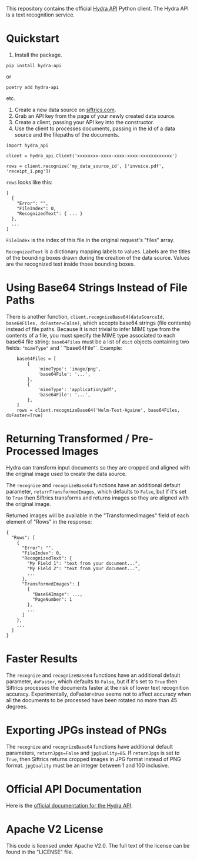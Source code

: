 This repository contains the official [Hydra API](https://siftrics.com/) Python client. The Hydra API is a text recognition service.

# Quickstart

1. Install the package.

```
pip install hydra-api
```

or

```
poetry add hydra-api
```

etc.

1. Create a new data source on [siftrics.com](https://siftrics.com/).
2. Grab an API key from the page of your newly created data source.
3. Create a client, passing your API key into the constructor.
4. Use the client to processes documents, passing in the id of a data source and the filepaths of the documents.

```
import hydra_api

client = hydra_api.Client('xxxxxxxx-xxxx-xxxx-xxxx-xxxxxxxxxxxx')

rows = client.recognize('my_data_source_id', ['invoice.pdf', 'receipt_1.png'])
```

`rows` looks like this:

```
[
  {
    "Error": "",
    "FileIndex": 0,
    "RecognizedText": { ... }
  },
  ...
]
```

`FileIndex` is the index of this file in the original request's "files" array.

`RecognizedText` is a dictionary mapping labels to values. Labels are the titles of the bounding boxes drawn during the creation of the data source. Values are the recognized text inside those bounding boxes.

# Using Base64 Strings Instead of File Paths

There is another function, `client.recognizeBase64(dataSourceId, base64Files, doFaster=False)`, which accepts base64 strings (file contents) instead of file paths. Because it is not trivial to infer MIME type from the contents of a file, you must specify the MIME type associated to each base64 file string: `base64Files` must be a list of `dict` objects containing two fields: `"mimeType"` and ``"base64File"`. Example:

```
    base64Files = [
        {
            'mimeType': 'image/png',
            'base64File': '...',
        },
        {
            'mimeType': 'application/pdf',
            'base64File': '...',
        },
    ]
    rows = client.recognizeBase64('Helm-Test-Againe', base64Files, doFaster=True)
```

# Returning Transformed / Pre-Processed Images

Hydra can transform input documents so they are cropped and aligned with the original image used to create the data source.

The `recognize` and `recognizeBase64` functions have an additional default parameter, `returnTransformedImages`, which defaults to `False`, but if it's set to `True` then Siftrics transforms and returns images so they are aligned with the original image.

Returned images will be available in the "TransformedImages" field of each element of "Rows" in the response:

```
{
  "Rows": [
    {
      "Error": "",
      "FileIndex": 0,
      "RecognizedText": {
        "My Field 1": "text from your document...",
        "My Field 2": "text from your document...",
        ...
      },
      "TransformedImages": [
        {
          "Base64Image": ...,
          "PageNumber": 1
        },
        ...
      ]
    },
    ...
  ]
}
```

# Faster Results

The `recognize` and `recognizeBase64` functions have an additional default parameter, `doFaster`, which defaults to `False`, but if it's set to `True` then Siftrics processes the documents faster at the risk of lower text recognition accuracy. Experimentally, doFaster=true seems not to affect accuracy when all the documents to be processed have been rotated no more than 45 degrees.

# Exporting JPGs instead of PNGs

The `recognize` and `recognizeBase64` functions have additional default parameters, `returnJpgs=False` and `jpgQuality=85`. If `returnJpgs` is set to `True`, then Siftrics returns cropped images in JPG format instead of PNG format. `jpgQuality` must be an integer between 1 and 100 inclusive.

# Official API Documentation

Here is the [official documentation for the Hydra API](https://siftrics.com/docs/hydra.html).

# Apache V2 License

This code is licensed under Apache V2.0. The full text of the license can be found in the "LICENSE" file.
